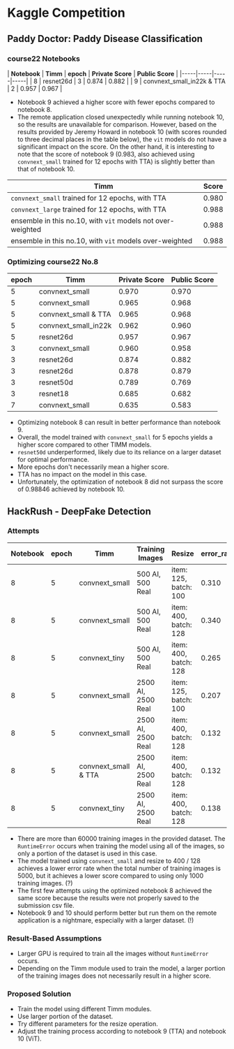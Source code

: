 # Kaggle Competition

## Paddy Doctor: Paddy Disease Classification

### course22 Notebooks

| **Notebook** | **Timm** | **epoch** | **Private Score** | **Public Score** |
|-----|-----|-----|-----|
| 8 | resnet26d | 3 | 0.874 | 0.882 |
| 9 | convnext_small_in22k  & TTA | 2 | 0.957 | 0.967 |

- Notebook 9 achieved a higher score with fewer epochs compared to notebook 8.
- The remote application closed unexpectedly while running notebook 10, so the results are unavailable for comparison. However, based on the results provided by Jeremy Howard in notebook 10 (with scores rounded to three decimal places in the table below), the `vit` models do not have a significant impact on the score. On the other hand, it is interesting to note that the score of notebook 9 (0.983, also achieved using `convnext_small` trained for 12 epochs with TTA) is slightly better than that of notebook 10.

| **Timm** | **Score** |
|-----|-----|
| `convnext_small` trained for 12 epochs, with TTA | 0.980 |
| `convnext_large` trained for 12 epochs, with TTA | 0.988 |
| ensemble in this no.10, with `vit` models not over-weighted | 0.988 |
| ensemble in this no.10, with `vit` models over-weighted | 0.988 |

### Optimizing course22 No.8

| **epoch** | **Timm** | **Private Score** | **Public Score** |
|-----|-----|-----|-----|
| 5 | convnext_small | 0.970 | 0.970 |
| 5 | convnext_small | 0.965 | 0.968 | 
| 5 | convnext_small & TTA | 0.965 | 0.968 | 
| 5 | convnext_small_in22k | 0.962 | 0.960 | 
| 5 | resnet26d | 0.957 | 0.967 |
| 3 | convnext_small | 0.960 | 0.958 |
| 3 | resnet26d | 0.874 | 0.882 |
| 3 | resnet26d | 0.878 | 0.879 |
| 3 | resnet50d | 0.789 | 0.769 |
| 3 | resnet18 | 0.685 | 0.682 |
| 7 | convnext_small | 0.635 | 0.583 |

- Optimizing notebook 8 can result in better performance than notebook 9.
- Overall, the model trained with `convnext_small` for 5 epochs yields a higher score compared to other TIMM models.
- `resnet50d` underperformed, likely due to its reliance on a larger dataset for optimal performance.
- More epochs don't necessarily mean a higher score.
- TTA has no impact on the model in this case.
- Unfortunately, the optimization of notebook 8 did not surpass the score of 0.98846 achieved by notebook 10.


## HackRush - DeepFake Detection

### Attempts

| **Notebook** | **epoch** | **Timm** | **Training Images** | **Resize** | **error_rate** | **Private Score** | **Public Score** |
|-----|-----|-----|-----|-----|-----|-----|-----|
| 8 | 5 | convnext_small | 500 AI, 500 Real | item: 125, batch: 100 | 0.310 | 0.492 | 0.487 |
| 8 | 5 | convnext_small | 500 AI, 500 Real | item: 400, batch: 128 | 0.340 | 0.485 | 0.506 |
| 8 | 5 | convnext_tiny | 500 AI, 500 Real | item: 400, batch: 128 | 0.265 | 0.492 | 0.493 |
| 8 | 5 | convnext_small | 2500 AI, 2500 Real | item: 125, batch: 100 | 0.207 | 0.485 | 0.487 |
| 8 | 5 | convnext_small | 2500 AI, 2500 Real | item: 400, batch: 128 | 0.132 | 0.491 | 0.489 |
| 8 | 5 | convnext_small & TTA | 2500 AI, 2500 Real | item: 400, batch: 128 | 0.132 | 0.491 | 0.489 |
| 8 | 5 | convnext_tiny | 2500 AI, 2500 Real | item: 400, batch: 128 | 0.138 | 0.479 | 0.491 |

- There are more than 60000 training images in the provided dataset. The `RuntimeError` occurs when training the model using all of the images, so only a portion of the dataset is used in this case.
- The model trained using `convnext_small` and resize to 400 / 128 achieves a lower error rate when the total number of training images is 5000, but it achieves a lower score compared to using only 1000 training images. (?)
- The first few attempts using the optimized notebook 8 achieved the same score because the results were not properly saved to the submission csv file.
- Notebook 9 and 10 should perform better but run them on the remote application is a nightmare, especially with a larger dataset. (!)

### Result-Based Assumptions

- Larger GPU is required to train all the images without `RuntimeError` occurs.
- Depending on the Timm module used to train the model, a larger portion of the training images does not necessarily result in a higher score.

### Proposed Solution

- Train the model using different Timm modules.
- Use larger portion of the dataset.
- Try different parameters for the resize operation.
- Adjust the training process according to notebook 9 (TTA) and notebook 10 (ViT).
